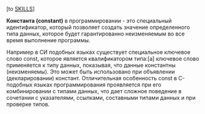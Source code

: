 \[to [SKILLS](/SKILLS.md)\]

**Константа (constant)** в программировании -  это специальный идентификатор, который позволяет создать значение определенного типа данных, которое будет гарантированно неизменяемым во все время выполнение программы. 

Например в СИ подобных языках существует специальное ключевое слово const, которое является квалификатором типа:[a] ключевое слово применяется к типу данных, показывая, что данные константны (неизменяемы). Это может быть использовано при объявлении (декларировании) констант. Отличительная особенность const в C-подобных языках программирования проявляется при его комбинировании с типами данных, что дает сложное поведение в сочетании с указателями, ссылками, составными типами данных и при проверке типов.